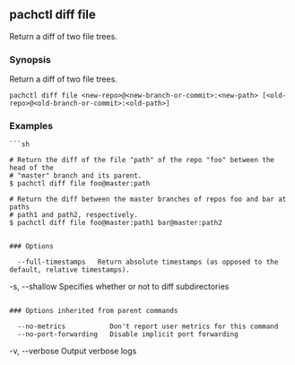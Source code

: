 ## pachctl diff file

Return a diff of two file trees.

### Synopsis


Return a diff of two file trees.

```
pachctl diff file <new-repo>@<new-branch-or-commit>:<new-path> [<old-repo>@<old-branch-or-commit>:<old-path>]
```

### Examples

```
```sh

# Return the diff of the file "path" of the repo "foo" between the head of the
# "master" branch and its parent.
$ pachctl diff file foo@master:path

# Return the diff between the master branches of repos foo and bar at paths
# path1 and path2, respectively.
$ pachctl diff file foo@master:path1 bar@master:path2
```
```

### Options

```
      --full-timestamps   Return absolute timestamps (as opposed to the default, relative timestamps).
  -s, --shallow           Specifies whether or not to diff subdirectories
```

### Options inherited from parent commands

```
      --no-metrics           Don't report user metrics for this command
      --no-port-forwarding   Disable implicit port forwarding
  -v, --verbose              Output verbose logs
```

